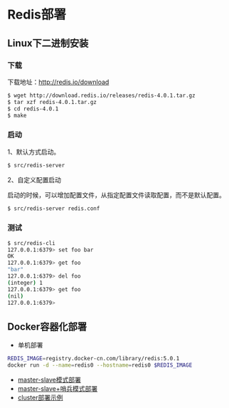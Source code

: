# Redis部署
## Linux下二进制安装
### 下载
下载地址：http://redis.io/download
```sh
$ wget http://download.redis.io/releases/redis-4.0.1.tar.gz
$ tar xzf redis-4.0.1.tar.gz
$ cd redis-4.0.1
$ make
```

### 启动
1、默认方式启动。
```sh
$ src/redis-server
```

2、自定义配置启动

启动的时候，可以增加配置文件，从指定配置文件读取配置，而不是默认配置。
```sh
$ src/redis-server redis.conf
```

### 测试
```sh
$ src/redis-cli 
127.0.0.1:6379> set foo bar
OK
127.0.0.1:6379> get foo
"bar"
127.0.0.1:6379> del foo
(integer) 1
127.0.0.1:6379> get foo
(nil)
127.0.0.1:6379> 
```

## Docker容器化部署
* 单机部署
```sh
REDIS_IMAGE=registry.docker-cn.com/library/redis:5.0.1
docker run -d --name=redis0 --hostname=redis0 $REDIS_IMAGE
```
* [master-slave模式部署](docker/conf_master_slave.sh)
* [master-slave+哨兵模式部署](docker/master_slave_sentinel.sh)
* [cluster部署示例](cluster/cluster.sh)